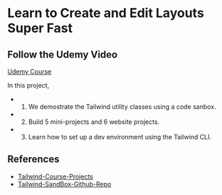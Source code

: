 # Learn to Create and Edit Layouts Super Fast

## Follow the Udemy Video

[Udemy Course](https://www.udemy.com/course/tailwind-from-scratch/)

In this project,

- 1. We demostrate the Tailwind utility classes using a code sanbox.
- 2. Build 5 mini-projects and 6 website projects.
- 3. Learn how to set up a dev environment using the Tailwind CLI.

## References

- [Tailwind-Course-Projects](https://github.com/bradtraversy/tailwind-course-projects)
- [Tailwind-SandBox-Github-Repo](https://github.com/bradtraversy/tailwind-sandbox)
